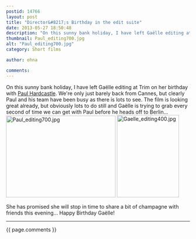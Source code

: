 ```yaml
---
postid: 14766
layout: post
title: "Director&#8217;s Birthday in the edit suite"
date: 2013-05-27 18:50:48
description: "On this sunny bank holiday, I have left Gaëlle editing at Trim on her birthday with Paul Hardcastle. We&#8217;re only just barely back from Cannes, but clearly Paul and his team have been busy as there is lots to see&#8230;."
thumbnail: Paul_editing700.jpg
alt: "Paul_editing700.jpg"
category: Short films

author: ohna

comments:
---
```


<p>On this sunny bank holiday, I have left Gaëlle editing at Trim on her birthday with <a href="http://www.trimediting.com/#/editors/1/1">Paul Hardcastle</a>. We're only just barely back from Cannes, but clearly Paul and his team have been busy as there is lots to see. The film is looking great already, but obviously lots to do still and Gaëlle is trying to grab every second of time we can get with Paul before he heads off to Berlin...<br />
 <a href="{{ site.baseurl }}/assets_c/2013/05/Paul_editing700-609.html" onclick="window.open('{{ site.baseurl }}/assets_c/2013/05/Paul_editing700-609.html','popup','width=700,height=523,scrollbars=no,resizable=no,toolbar=no,directories=no,location=no,menubar=no,status=no,left=0,top=0'); return false"><img src="{{ site.baseurl }}/assets_c/2013/05/Paul_editing700-thumb-300x224-609.jpg" width="300" height="224" alt="Paul_editing700.jpg" class="mt-image-none" style="" /></a> <a href="{{ site.baseurl }}/assets_c/2013/05/Gaelle_editing400-606.html" onclick="window.open('{{ site.baseurl }}/assets_c/2013/05/Gaelle_editing400-606.html','popup','width=400,height=533,scrollbars=no,resizable=no,toolbar=no,directories=no,location=no,menubar=no,status=no,left=0,top=0'); return false"><img src="{{ site.baseurl }}/assets_c/2013/05/Gaelle_editing400-thumb-170x226-606.jpg" width="170" height="226" alt="Gaelle_editing400.jpg" class="mt-image-none" style="" /></a></p>

<p>She has promised she will stop in time to share a bit of champagne with friends this evening... Happy Birthday Gaëlle!</p>

<hr>

{{ page.comments }}


